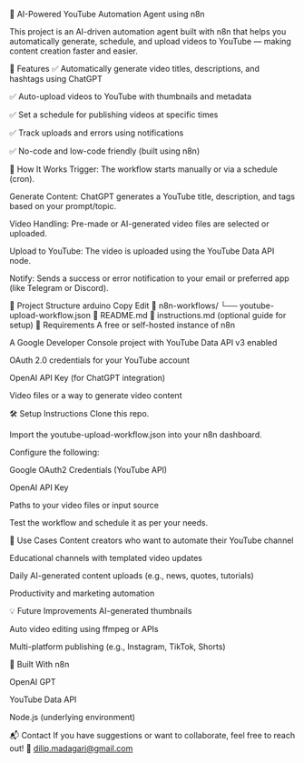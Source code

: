🎥 AI-Powered YouTube Automation Agent using n8n


This project is an AI-driven automation agent built with n8n that helps you automatically generate, schedule, and upload videos to YouTube — making content creation faster and easier.

🚀 Features
✅ Automatically generate video titles, descriptions, and hashtags using ChatGPT

✅ Auto-upload videos to YouTube with thumbnails and metadata

✅ Set a schedule for publishing videos at specific times

✅ Track uploads and errors using notifications

✅ No-code and low-code friendly (built using n8n)

🧠 How It Works
Trigger: The workflow starts manually or via a schedule (cron).

Generate Content: ChatGPT generates a YouTube title, description, and tags based on your prompt/topic.

Video Handling: Pre-made or AI-generated video files are selected or uploaded.

Upload to YouTube: The video is uploaded using the YouTube Data API node.

Notify: Sends a success or error notification to your email or preferred app (like Telegram or Discord).

📁 Project Structure
arduino
Copy
Edit
📂 n8n-workflows/
   └── youtube-upload-workflow.json
📄 README.md
📄 instructions.md (optional guide for setup)
🔧 Requirements
A free or self-hosted instance of n8n

A Google Developer Console project with YouTube Data API v3 enabled

OAuth 2.0 credentials for your YouTube account

OpenAI API Key (for ChatGPT integration)

Video files or a way to generate video content

🛠️ Setup Instructions
Clone this repo.

Import the youtube-upload-workflow.json into your n8n dashboard.

Configure the following:

Google OAuth2 Credentials (YouTube API)

OpenAI API Key

Paths to your video files or input source

Test the workflow and schedule it as per your needs.

📌 Use Cases
Content creators who want to automate their YouTube channel

Educational channels with templated video updates

Daily AI-generated content uploads (e.g., news, quotes, tutorials)

Productivity and marketing automation

💡 Future Improvements
AI-generated thumbnails

Auto video editing using ffmpeg or APIs

Multi-platform publishing (e.g., Instagram, TikTok, Shorts)

🤖 Built With
n8n

OpenAI GPT

YouTube Data API

Node.js (underlying environment)

📬 Contact
If you have suggestions or want to collaborate, feel free to reach out!
📧 dilip.madagari@gmail.com
